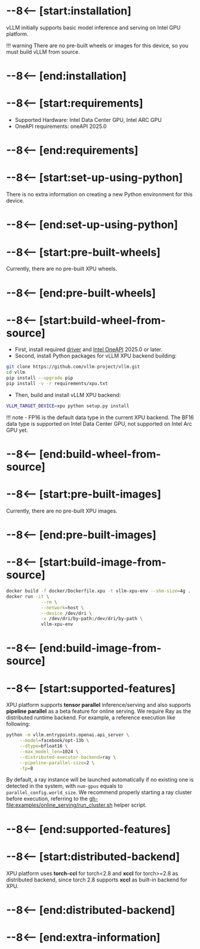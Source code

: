 # --8<-- [start:installation]

vLLM initially supports basic model inference and serving on Intel GPU platform.

!!! warning
    There are no pre-built wheels or images for this device, so you must build vLLM from source.

# --8<-- [end:installation]
# --8<-- [start:requirements]

- Supported Hardware: Intel Data Center GPU, Intel ARC GPU
- OneAPI requirements: oneAPI 2025.0

# --8<-- [end:requirements]
# --8<-- [start:set-up-using-python]

There is no extra information on creating a new Python environment for this device.

# --8<-- [end:set-up-using-python]
# --8<-- [start:pre-built-wheels]

Currently, there are no pre-built XPU wheels.

# --8<-- [end:pre-built-wheels]
# --8<-- [start:build-wheel-from-source]

- First, install required [driver](https://dgpu-docs.intel.com/driver/installation.html#installing-gpu-drivers) and [Intel OneAPI](https://www.intel.com/content/www/us/en/developer/tools/oneapi/base-toolkit.html) 2025.0 or later.
- Second, install Python packages for vLLM XPU backend building:

```bash
git clone https://github.com/vllm-project/vllm.git
cd vllm
pip install --upgrade pip
pip install -v -r requirements/xpu.txt
```

- Then, build and install vLLM XPU backend:

```bash
VLLM_TARGET_DEVICE=xpu python setup.py install
```

!!! note
    - FP16 is the default data type in the current XPU backend. The BF16 data
      type is supported on Intel Data Center GPU, not supported on Intel Arc GPU yet.

# --8<-- [end:build-wheel-from-source]
# --8<-- [start:pre-built-images]

Currently, there are no pre-built XPU images.

# --8<-- [end:pre-built-images]
# --8<-- [start:build-image-from-source]

```bash
docker build -f docker/Dockerfile.xpu -t vllm-xpu-env --shm-size=4g .
docker run -it \
             --rm \
             --network=host \
             --device /dev/dri \
             -v /dev/dri/by-path:/dev/dri/by-path \
             vllm-xpu-env
```

# --8<-- [end:build-image-from-source]
# --8<-- [start:supported-features]

XPU platform supports **tensor parallel** inference/serving and also supports **pipeline parallel** as a beta feature for online serving. We require Ray as the distributed runtime backend. For example, a reference execution like following:

```bash
python -m vllm.entrypoints.openai.api_server \
     --model=facebook/opt-13b \
     --dtype=bfloat16 \
     --max_model_len=1024 \
     --distributed-executor-backend=ray \
     --pipeline-parallel-size=2 \
     -tp=8
```

By default, a ray instance will be launched automatically if no existing one is detected in the system, with `num-gpus` equals to `parallel_config.world_size`. We recommend properly starting a ray cluster before execution, referring to the <gh-file:examples/online_serving/run_cluster.sh> helper script.

# --8<-- [end:supported-features]
# --8<-- [start:distributed-backend]

XPU platform uses **torch-ccl** for torch<2.8 and **xccl** for torch>=2.8 as distributed backend, since torch 2.8 supports **xccl** as built-in backend for XPU.

# --8<-- [end:distributed-backend]
# --8<-- [end:extra-information]
